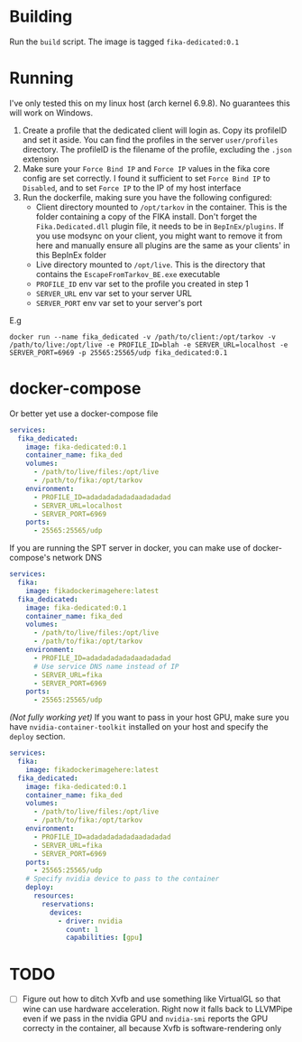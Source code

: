 # Building
Run the `build` script. The image is tagged `fika-dedicated:0.1`

# Running
I've only tested this on my linux host (arch kernel 6.9.8). No guarantees this will work on Windows.

1. Create a profile that the dedicated client will login as. Copy its profileID and set it aside. 
   You can find the profiles in the server `user/profiles` directory. The profileID is the filename of the profile, excluding the `.json` extension
2. Make sure your `Force Bind IP` and `Force IP` values in the fika core config are set correctly. I found it sufficient to set `Force Bind IP` to `Disabled`, and to set `Force IP` to the IP of my host interface
3. Run the dockerfile, making sure you have the following configured:
    - Client directory mounted to `/opt/tarkov` in the container. This is the folder containing a copy of the FIKA install.
      Don't forget the `Fika.Dedicated.dll` plugin file, it needs to be in `BepInEx/plugins`.
      If you use modsync on your client, you might want to remove it from here and manually ensure all plugins are the same as your clients' in this BepInEx folder 
    - Live directory mounted to `/opt/live`. This is the directory that contains the `EscapeFromTarkov_BE.exe` executable
    - `PROFILE_ID` env var set to the profile you created in step 1
    - `SERVER_URL` env var set to your server URL
    - `SERVER_PORT` env var set to your server's port

E.g
```Shell
docker run --name fika_dedicated -v /path/to/client:/opt/tarkov -v /path/to/live:/opt/live -e PROFILE_ID=blah -e SERVER_URL=localhost -e SERVER_PORT=6969 -p 25565:25565/udp fika_dedicated:0.1
```

# docker-compose
Or better yet use a docker-compose file
```yaml
services:
  fika_dedicated:
    image: fika-dedicated:0.1
    container_name: fika_ded
    volumes:
      - /path/to/live/files:/opt/live
      - /path/to/fika:/opt/tarkov
    environment:
      - PROFILE_ID=adadadadadadaadadadad
      - SERVER_URL=localhost
      - SERVER_PORT=6969
    ports:
      - 25565:25565/udp
```

If you are running the SPT server in docker, you can make use of docker-compose's network DNS 
```yaml
services:
  fika:
    image: fikadockerimagehere:latest
  fika_dedicated:
    image: fika-dedicated:0.1
    container_name: fika_ded
    volumes:
      - /path/to/live/files:/opt/live
      - /path/to/fika:/opt/tarkov
    environment:
      - PROFILE_ID=adadadadadadaadadadad
      # Use service DNS name instead of IP
      - SERVER_URL=fika
      - SERVER_PORT=6969
    ports:
      - 25565:25565/udp
```

*(Not fully working yet)* If you want to pass in your host GPU, make sure you have `nvidia-container-toolkit` installed on your host and specify the `deploy` section.
```yaml
services:
  fika:
    image: fikadockerimagehere:latest
  fika_dedicated:
    image: fika-dedicated:0.1
    container_name: fika_ded
    volumes:
      - /path/to/live/files:/opt/live
      - /path/to/fika:/opt/tarkov
    environment:
      - PROFILE_ID=adadadadadadaadadadad
      - SERVER_URL=fika
      - SERVER_PORT=6969
    ports:
      - 25565:25565/udp
    # Specify nvidia device to pass to the container
    deploy:
      resources:
        reservations:
          devices:
            - driver: nvidia
              count: 1
              capabilities: [gpu]
```

# TODO
- [ ] Figure out how to ditch Xvfb and use something like VirtualGL so that wine can use hardware acceleration.
  Right now it falls back to LLVMPipe even if we pass in the nvidia GPU and `nvidia-smi` reports the GPU correcty in the container, all because Xvfb is software-rendering only
